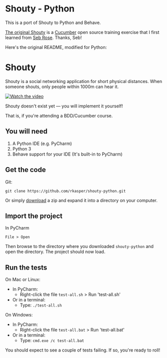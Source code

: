 # Shouty - Python

This is a port of Shouty to Python and Behave.

[The original Shouty](https://github.com/cucumber-ltd/shouty.java) is a [Cucumber](https://cucumber.io) open source training exercise that I first learned from [Seb Rose](https://leanpub.com/u/sebrose). Thanks, Seb!

Here's the original README, modified for Python:

# Shouty

Shouty is a social networking application for short physical distances.
When someone shouts, only people within 1000m can hear it.

[![Watch the video](https://embedwistia-a.akamaihd.net/deliveries/8796cb93d27206e8607a964d2c75c207ddf5da29.jpg?image_play_button_size=2x&amp;image_crop_resized=960x540&amp;image_play_button=1&amp;image_play_button_color=54bbffe0)](https://cucumber.wistia.com/medias/acp9pov7u5?wvideo=acp9pov7u5)

Shouty doesn't exist yet &mdash; you will implement it yourself!

That is, if you're attending a BDD/Cucumber course.

## You will need

1. A Python IDE (e.g. PyCharm)
2. Python 3
3. Behave support for your IDE (It's built-in to PyCharm)

## Get the code

Git:

    git clone https://github.com/rkasper/shouty-python.git

Or simply [download](https://github.com/rkasper/shouty-python/archive/refs/heads/step-1-start-here.zip) a zip and expand it into a directory on your computer.

## Import the project

In PyCharm

`File > Open`

Then browse to the directory where you downloaded `shouty-python` and open the directory. The project should now load.

## Run the tests

On Mac or Linux:
- In PyCharm:
  - Right-click the file `test-all.sh` > Run 'test-all.sh'
- Or in a terminal:
  - Type: `./test-all.sh`

On Windows:
- In PyCharm:
  - Right-click the file `test-all.bat` > Run 'test-all.bat'
- Or in a terminal:
  - Type: `cmd.exe /c test-all.bat`

You should expect to see a couple of tests failing. If so, you're ready to roll!
